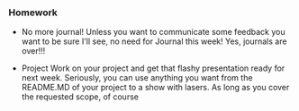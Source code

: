 
### Homework
* No more journal! Unless you want to communicate some feedback you want to be sure I'll see, no need for Journal this week! Yes, journals are over!!!

* Project
Work on your project and get that flashy presentation ready for next week.
Seriously, you can use anything you want from the README.MD of your project to a show with lasers. As long as you cover the requested scope, of course

